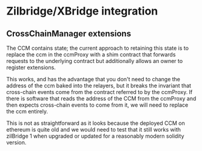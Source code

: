 # Zilbridge/XBridge integration


## CrossChainManager extensions

The CCM contains state; the current approach to retaining this state
is to replace the ccm in the ccmProxy with a shim contract that
forwards requests to the underlying contract but additionally allows
an owner to register extensions.

This works, and has the advantage that you don't need to change the
address of the ccm baked into the relayers, but it breaks the
invariant that cross-chain events come from the contract referred to
by the ccmProxy. If there is software that reads the address of the
CCM from the ccmProxy and then expects cross-chain events to come from
it, we will need to replace the ccm entirely.

This is not as straightforward as it looks because the deployed CCM on
ethereum is quite old and we would need to test that it still works
with zilBridge 1 when upgraded or updated for a reasonably modern
solidity version.


